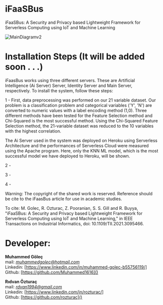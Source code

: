 # iFaaSBus
iFaaSBus: A Security and Privacy based Lightweight Framework for Serverless Computing using IoT and Machine Learning

![MainDiagramv2](https://user-images.githubusercontent.com/61287653/124383633-2bbf4700-dcd6-11eb-8554-fbfaebcb4876.png)

# Installation Steps (It will be added soon . . .)

iFaasBus works using three different servers. These are Artificial Intelligence (Ai Server) Server, Identity Server and Main Server, respectively. To install the system, follow these steps:

1 - First, data preprocessing was performed on our 21 variable dataset. Our problem is a classification problem and categorical variables ('Y', 'N') are converted to numeric values with a label encoding method (1,0).  Three different methods have been tested for the Feature Selection method and Chi-Squared is the most successful method. Using the Chi-Squared Feature Selection method, the 21-variable dataset was reduced to the 10 variables with the highest correlation.

The Ai Server used in the system was deployed on Heroku using Serverless Architecture and the performances of Serverless Cloud were measured using the Apache program. Here, only the KNN ML model, which is the most successful model we have deployed to Heroku, will be shown.

2 -

3 -

4 -



Warning: The copyright of the shared work is reserved. Reference should be cite to the iFaasBus article for use in academic studies. 

To cite:
M. Golec, R. Ozturac, Z. Pooranian, S. S. Gill and R. Buyya, "iFaaSBus: A Security and Privacy based Lightweight Framework for Serverless Computing using IoT and Machine Learning," in IEEE Transactions on Industrial Informatics, doi: 10.1109/TII.2021.3095466.

# Developer:
**Muhammed Göleç** <br/> 
mail: *muhammedgolec@hotmail.com* <br/>
Linkedin: [https://www.linkedin.com/in/muhammed-golec-b55756119/] <br/>
Github: [https://github.com/Muhammed1616]() 

**Rıdvan Özturaç** <br/> 
mail: *rdvan1994@gmail.com* <br/>
Linkedin: [https://www.linkedin.com/in/rozturac/] <br/>
Github: [https://github.com/rozturac]()



